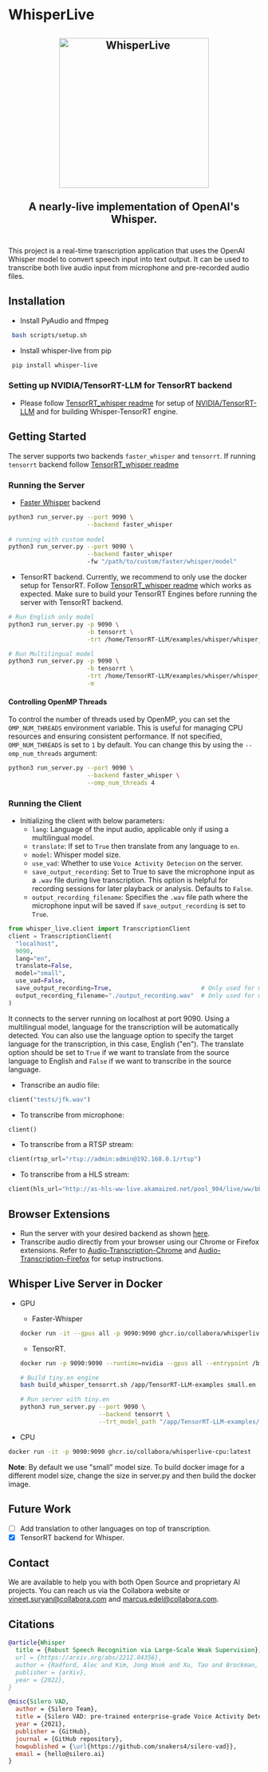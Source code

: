 # WhisperLive

<h2 align="center">
  <a href="https://www.youtube.com/watch?v=0PHWCApIcCI"><img
src="https://img.youtube.com/vi/0PHWCApIcCI/0.jpg" style="background-color:rgba(0,0,0,0);" height=300 alt="WhisperLive"></a>
  <br><br>A nearly-live implementation of OpenAI's Whisper.
<br><br>
</h2>

This project is a real-time transcription application that uses the OpenAI Whisper model
to convert speech input into text output. It can be used to transcribe both live audio
input from microphone and pre-recorded audio files.

## Installation
- Install PyAudio and ffmpeg
```bash
 bash scripts/setup.sh
```

- Install whisper-live from pip
```bash
 pip install whisper-live
```

### Setting up NVIDIA/TensorRT-LLM for TensorRT backend
- Please follow [TensorRT_whisper readme](https://github.com/collabora/WhisperLive/blob/main/TensorRT_whisper.md) for setup of [NVIDIA/TensorRT-LLM](https://github.com/NVIDIA/TensorRT-LLM) and for building Whisper-TensorRT engine.

## Getting Started
The server supports two backends `faster_whisper` and `tensorrt`. If running `tensorrt` backend follow [TensorRT_whisper readme](https://github.com/collabora/WhisperLive/blob/main/TensorRT_whisper.md)

### Running the Server
- [Faster Whisper](https://github.com/SYSTRAN/faster-whisper) backend
```bash
python3 run_server.py --port 9090 \
                      --backend faster_whisper
  
# running with custom model
python3 run_server.py --port 9090 \
                      --backend faster_whisper
                      -fw "/path/to/custom/faster/whisper/model"
```

- TensorRT backend. Currently, we recommend to only use the docker setup for TensorRT. Follow [TensorRT_whisper readme](https://github.com/collabora/WhisperLive/blob/main/TensorRT_whisper.md) which works as expected. Make sure to build your TensorRT Engines before running the server with TensorRT backend.
```bash
# Run English only model
python3 run_server.py -p 9090 \
                      -b tensorrt \
                      -trt /home/TensorRT-LLM/examples/whisper/whisper_small_en

# Run Multilingual model
python3 run_server.py -p 9090 \
                      -b tensorrt \
                      -trt /home/TensorRT-LLM/examples/whisper/whisper_small \
                      -m
```
#### Controlling OpenMP Threads
To control the number of threads used by OpenMP, you can set the `OMP_NUM_THREADS` environment variable. This is useful for managing CPU resources and ensuring consistent performance. If not specified, `OMP_NUM_THREADS` is set to `1` by default. You can change this by using the `--omp_num_threads` argument:
```bash
python3 run_server.py --port 9090 \
                      --backend faster_whisper \
                      --omp_num_threads 4
```

### Running the Client
- Initializing the client with below parameters:
  - `lang`: Language of the input audio, applicable only if using a multilingual model.
  - `translate`: If set to `True` then translate from any language to `en`.
  - `model`: Whisper model size.
  - `use_vad`: Whether to use `Voice Activity Detecion` on the server.
  - `save_output_recording`: Set to True to save the microphone input as a `.wav` file during live transcription. This option is helpful for recording sessions for later playback or analysis. Defaults to `False`. 
  - `output_recording_filename`: Specifies the `.wav` file path where the microphone input will be saved if `save_output_recording` is set to `True`.
```python
from whisper_live.client import TranscriptionClient
client = TranscriptionClient(
  "localhost",
  9090,
  lang="en",
  translate=False,
  model="small",
  use_vad=False,
  save_output_recording=True,                         # Only used for microphone input, False by Default
  output_recording_filename="./output_recording.wav"  # Only used for microphone input
)
```
It connects to the server running on localhost at port 9090. Using a multilingual model, language for the transcription will be automatically detected. You can also use the language option to specify the target language for the transcription, in this case, English ("en"). The translate option should be set to `True` if we want to translate from the source language to English and `False` if we want to transcribe in the source language.

- Transcribe an audio file:
```python
client("tests/jfk.wav")
```

- To transcribe from microphone:
```python
client()
```

- To transcribe from a RTSP stream:
```python
client(rtsp_url="rtsp://admin:admin@192.168.0.1/rtsp")
```

- To transcribe from a HLS stream:
```python
client(hls_url="http://as-hls-ww-live.akamaized.net/pool_904/live/ww/bbc_1xtra/bbc_1xtra.isml/bbc_1xtra-audio%3d96000.norewind.m3u8")
```

## Browser Extensions
- Run the server with your desired backend as shown [here](https://github.com/collabora/WhisperLive?tab=readme-ov-file#running-the-server).
- Transcribe audio directly from your browser using our Chrome or Firefox extensions. Refer to [Audio-Transcription-Chrome](https://github.com/collabora/whisper-live/tree/main/Audio-Transcription-Chrome#readme) and [Audio-Transcription-Firefox](https://github.com/collabora/whisper-live/tree/main/Audio-Transcription-Firefox#readme) for setup instructions.

## Whisper Live Server in Docker
- GPU
  - Faster-Whisper
  ```bash
  docker run -it --gpus all -p 9090:9090 ghcr.io/collabora/whisperlive-gpu:latest
  ```

  - TensorRT. 
  ```bash
  docker run -p 9090:9090 --runtime=nvidia --gpus all --entrypoint /bin/bash -it ghcr.io/collabora/whisperlive-tensorrt

  # Build tiny.en engine
  bash build_whisper_tensorrt.sh /app/TensorRT-LLM-examples small.en

  # Run server with tiny.en
  python3 run_server.py --port 9090 \
                        --backend tensorrt \
                        --trt_model_path "/app/TensorRT-LLM-examples/whisper/whisper_small_en"
  ```

- CPU
```bash
docker run -it -p 9090:9090 ghcr.io/collabora/whisperlive-cpu:latest
```
**Note**: By default we use "small" model size. To build docker image for a different model size, change the size in server.py and then build the docker image.

## Future Work
- [ ] Add translation to other languages on top of transcription.
- [x] TensorRT backend for Whisper.

## Contact

We are available to help you with both Open Source and proprietary AI projects. You can reach us via the Collabora website or [vineet.suryan@collabora.com](mailto:vineet.suryan@collabora.com) and [marcus.edel@collabora.com](mailto:marcus.edel@collabora.com).

## Citations
```bibtex
@article{Whisper
  title = {Robust Speech Recognition via Large-Scale Weak Supervision},
  url = {https://arxiv.org/abs/2212.04356},
  author = {Radford, Alec and Kim, Jong Wook and Xu, Tao and Brockman, Greg and McLeavey, Christine and Sutskever, Ilya},
  publisher = {arXiv},
  year = {2022},
}
```

```bibtex
@misc{Silero VAD,
  author = {Silero Team},
  title = {Silero VAD: pre-trained enterprise-grade Voice Activity Detector (VAD), Number Detector and Language Classifier},
  year = {2021},
  publisher = {GitHub},
  journal = {GitHub repository},
  howpublished = {\url{https://github.com/snakers4/silero-vad}},
  email = {hello@silero.ai}
}
